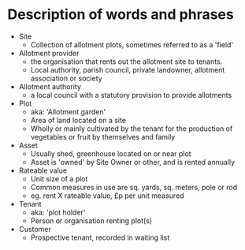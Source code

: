 # Description of words and phrases

- Site
    - Collection of allotment plots, sometimes referred to as a 'field'
- Allotment provider
    - the organisation that rents out the allotment site to tenants.
    - Local authority, parish council, private landowner, allotment association or society
- Allotment authority
    - a local council with a statutory provision to provide allotments
- Plot
    - aka: 'Allotment garden'
    - Area of land located on a site
    - Wholly or mainly cultivated by the tenant for the production of vegetables or fruit by themselves and family
- Asset
    - Usually shed, greenhouse located on or near plot
    - Asset is 'owned' by Site Owner or other, and is rented annually
- Rateable value
    - Unit size of a plot
    - Common measures in use are sq. yards, sq. meters, pole or rod
    - eg. rent X rateable value, £p per unit measured
- Tenant
    - aka: 'plot holder'
    - Person or organisation renting plot(s)
- Customer
    - Prospective tenant, recorded in waiting list